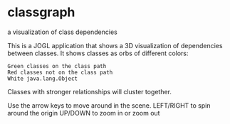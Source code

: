 classgraph
==========

a visualization of class dependencies


This is a JOGL application that shows a 3D visualization of dependencies between classes.
It shows classes as orbs of different colors:

    Green classes on the class path
    Red classes not on the class path
    White java.lang.Object


Classes with stronger relationships will cluster together.

Use the arrow keys to move around in the scene.
    LEFT/RIGHT to spin around the origin
    UP/DOWN to zoom in or zoom out

